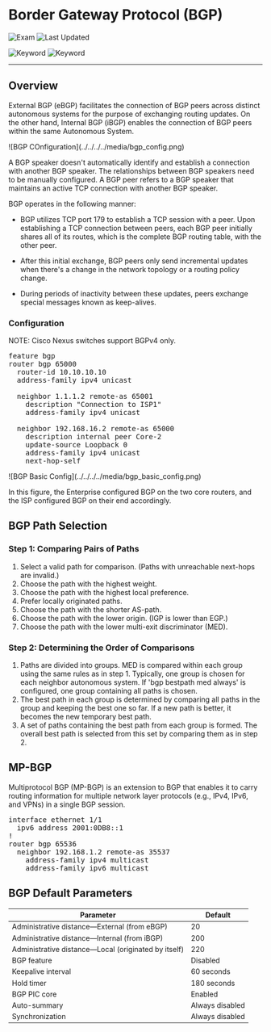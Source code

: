 # Border Gateway Protocol (BGP)

![Exam](https://img.shields.io/badge/DCCOR-8A2BE2)
![Last Updated](https://img.shields.io/badge/Last%20Updated-2024--01--04-blue)

![Keyword](https://img.shields.io/badge/BGP-darkgreen)
![Keyword](https://img.shields.io/badge/Border%20Gateway%20Protocol-darkgreen)

<hr>

## Overview

External BGP (eBGP) facilitates the connection of BGP peers across distinct autonomous systems for the purpose of exchanging routing updates. On the other hand, Internal BGP (iBGP) enables the connection of BGP peers within the same Autonomous System.

<main>![BGP COnfiguration](../../../../media/bgp_config.png)</main>

A BGP speaker doesn't automatically identify and establish a connection with another BGP speaker. The relationships between BGP speakers need to be manually configured. A BGP peer refers to a BGP speaker that maintains an active TCP connection with another BGP speaker.

BGP operates in the following manner:

- BGP utilizes TCP port 179 to establish a TCP session with a peer.
Upon establishing a TCP connection between peers, each BGP peer initially shares all of its routes, which is the complete BGP routing table, with the other peer.

- After this initial exchange, BGP peers only send incremental updates when there's a change in the network topology or a routing policy change.

- During periods of inactivity between these updates, peers exchange special messages known as keep-alives.

### Configuration

NOTE: Cisco Nexus switches support BGPv4 only.

<pre>
feature bgp
router bgp 65000
  router-id 10.10.10.10
  address-family ipv4 unicast

  neighbor 1.1.1.2 remote-as 65001
    description "Connection to ISP1"
    address-family ipv4 unicast

  neighbor 192.168.16.2 remote-as 65000
    description internal peer Core-2
    update-source Loopback 0
    address-family ipv4 unicast
    next-hop-self
</pre>

<main>![BGP Basic Config](../../../../media/bgp_basic_config.png)</main>

In this figure, the Enterprise configured BGP on the two core routers, and the ISP configured BGP on their end accordingly.

## BGP Path Selection

### Step 1: Comparing Pairs of Paths

1. Select a valid path for comparison. (Paths with unreachable next-hops are invalid.)
2. Choose the path with the highest weight.
3. Choose the path with the highest local preference.
4. Prefer locally originated paths.
5. Choose the path with the shorter AS-path.
6. Choose the path with the lower origin. (IGP is lower than EGP.)
7. Choose the path with the lower multi-exit discriminator (MED).

### Step 2: Determining the Order of Comparisons

1. Paths are divided into groups. MED is compared within each group using the same rules as in step 1. Typically, one group is chosen for each neighbor autonomous system. If 'bgp bestpath med always' is configured, one group containing all paths is chosen.
2. The best path in each group is determined by comparing all paths in the group and keeping the best one so far. If a new path is better, it becomes the new temporary best path.
3. A set of paths containing the best path from each group is formed. The overall best path is selected from this set by comparing them as in step 2.

## MP-BGP

Multiprotocol BGP (MP-BGP) is an extension to BGP that enables it to carry routing information for multiple network layer protocols (e.g., IPv4, IPv6, and VPNs) in a single BGP session.

<pre>
interface ethernet 1/1
  ipv6 address 2001:0DB8::1 
!
router bgp 65536
  neighbor 192.168.1.2 remote-as 35537
    address-family ipv4 multicast
    address-family ipv6 multicast 
</pre>

## BGP Default Parameters

<table>
  <thead>
    <tr>
      <th>Parameter</th>
      <th>Default</th>
    </tr>
  </thead>
  <tbody>
    <tr>
      <td>Administrative distance—External (from eBGP)</td>
      <td>20</td>
    </tr>
    <tr>
      <td>Administrative distance—Internal (from iBGP)</td>
      <td>200</td>
    </tr>
    <tr>
      <td>Administrative distance—Local (originated by itself)</td>
      <td>220</td>
    </tr>
    <tr>
      <td>BGP feature</td>
      <td>Disabled</td>
    </tr>
    <tr>
      <td>Keepalive interval</td>
      <td>60 seconds</td>
    </tr>
    <tr>
      <td>Hold timer</td>
      <td>180 seconds</td>
    </tr>
    <tr>
      <td>BGP PIC core</td>
      <td>Enabled</td>
    </tr>
    <tr>
      <td>Auto-summary</td>
      <td>Always disabled</td>
    </tr>
    <tr>
      <td>Synchronization</td>
      <td>Always disabled</td>
    </tr>
  </tbody>
</table>